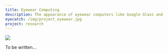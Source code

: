```yaml
---
title: Eyewear Computing
description: The appearance of eyewear computers like Google Glass and JINS MEME enables a new era of activity recognition. They have unique sensors monitoring head motions and eye movements, and designed for every day use. We have developed the daily readig activity tracker (Wordometer, 万語計) and some interactions including Blinky-Bird.
eyecatch: /img/project_eyewear.jpg
project: research
---
```


<img src="/img/project_eyewear.jpg" class="image-on-frame" />

To be written...